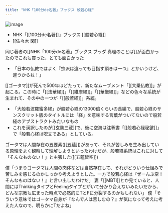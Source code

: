 ```yaml
---
title: "NHK「100分de名著」ブックス 般若心経"
---
```


![image](https://gyazo.com/d0efb58328b6182af4af0819b3dd991b/thumb/1000)
- NHK「[[100分de名著]]」ブックス [[般若心経]]
- [[佐々木 閑]]

同じ著者の[[NHK「100分de名著」ブックス ブッダ 真理のことば]]が面白かったのでこれも買った、とても面白かった
- 「日本の仏教ではよく『宗派は違っても目指す頂きは一つ』とかいうけど、違うからね！」

[[ゴータマ]]が死んで500年ほどたって、新たなムーブメント「[[大乗仏教]]」が起こる。この時に「[[法華経]]」「[[維摩経]]」「[[華厳経]]」などの色々な系統が生まれて、その中の一つが「[[般若経]]」系統。
- 「大般若波羅蜜多経」が般若心経の13000倍くらいの長編で、般若心経のサンスクリット版のタイトルには「経」を意味する言葉がついてないので般若経のアブストラクトみたいなもの
- これを漢訳したのが[[玄奘三蔵]]で、後に空海は注釈書「[[般若心経秘鍵]]」で「般若心経は呪文である」としている。

ゴータマは人間存在の五要素([[五蘊]])があって、それが苦しみを生み出している原理をよく観察して理解しようといったわけだが、般若経系統はこれに対して「そんなものない！」と主張した([[五蘊皆空]])

僕「つまりゴータマは人間の肉体などは当然存在して、それがどういう仕組みで苦しみを感じるのかしっかり考えようとした。一方で般若心経は『ぜーんぶ空！そんなものはない！』と言い出したわけだ」
妻「[[MBTI]]とか見ていると、人間にはThinkingタイプとFeelingタイプとがいて分かり合えないみたいだから、どんな宗教も広まった時点で必然的にTとFに分裂するのかもしれない」
僕「そういう意味ではゴータマ自身が『なんで人は苦しむの？』が気になって考えに考えた人なので、明らかにTだよね」
